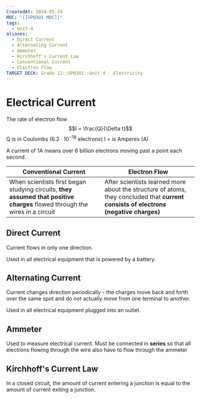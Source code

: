 ```yaml
---
CreatedAt: 2024-05-24
MOC: "[[SPH3U1 MOC]]"
tags:
  - Unit-4
aliases:
  - Direct Current
  - Alternating Current
  - Ammeter
  - Kirchhoff's Current Law
  - Conventional Current
  - Electron Flow
TARGET DECK: Grade 11::SPH3U1::Unit 4 - Electricity
---
```


# Electrical Current
The rate of electron flow
$$I = \frac{Q}{\Delta t}$$
Q is in Coulombs ($6.2 \cdot 10^{-18}$ electrons)
I = is Amperes (A)


A current of 1A means over 6 billion electrons moving past a point each second.


| Conventional Current                                                                                                        | Electron Flow                                                                                                                        |
| --------------------------------------------------------------------------------------------------------------------------- | ------------------------------------------------------------------------------------------------------------------------------------ |
| When scientists first began studying circuits, **they assumed that positive charges** flowed through the wires in a circuit | After scientists learned more about the structure of atoms, they concluded that **current consists of electrons (negative charges)** |


## Direct Current
Current flows in only one direction.


Used in all electrical equipment that is powered by a battery.

## Alternating Current
Current changes direction periodically - the charges move back and forth over the same spot and do not actually move from one terminal to another.


Used in all electrical equipment plugged into an outlet.


## Ammeter
Used to measure electrical current. Must be connected in **series** so that all electrons flowing through the wire also have to flow through the ammeter

## Kirchhoff's Current Law
In a closed circuit, the amount of current entering a junction is equal to the amount of current exiting a junction.


